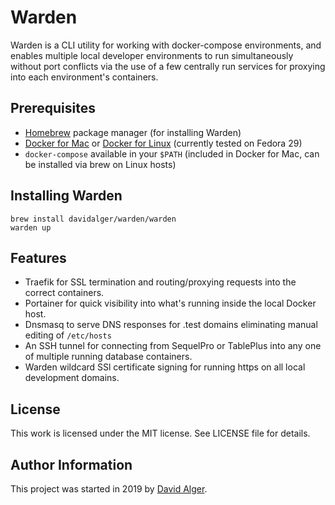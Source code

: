 # Warden
Warden is a CLI utility for working with docker-compose environments, and enables multiple local developer environments to run simultaneously without port conflicts via the use of a few centrally run services for proxying into each environment's containers.

## Prerequisites

* [Homebrew](https://brew.sh) package manager (for installing Warden)
* [Docker for Mac](https://hub.docker.com/editions/community/docker-ce-desktop-mac) or [Docker for Linux](https://docs.docker.com/install/linux/docker-ce/fedora/) (currently tested on Fedora 29)
* `docker-compose` available in your `$PATH` (included in Docker for Mac, can be installed via brew on Linux hosts)

## Installing Warden

    brew install davidalger/warden/warden
    warden up

## Features

* Traefik for SSL termination and routing/proxying requests into the correct containers.
* Portainer for quick visibility into what's running inside the local Docker host.
* Dnsmasq to serve DNS responses for .test domains eliminating manual editing of `/etc/hosts`
* An SSH tunnel for connecting from SequelPro or TablePlus into any one of multiple running database containers.
* Warden wildcard SSl certificate signing for running https on all local development domains.

## License

This work is licensed under the MIT license. See LICENSE file for details.

## Author Information

This project was started in 2019 by [David Alger](https://davidalger.com/).
